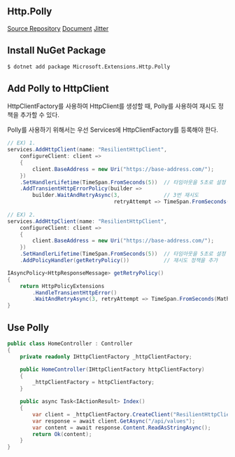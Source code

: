 Http.Polly
---
[Source Repository](https://github.com/dotnet/aspnetcore)
[Document](https://learn.microsoft.com/en-us/dotnet/architecture/microservices/implement-resilient-applications/implement-http-call-retries-exponential-backoff-polly)
[Jitter](https://github.com/App-vNext/Polly/wiki/Retry-with-jitter)
## Install NuGet  Package
```bash
$ dotnet add package Microsoft.Extensions.Http.Polly
```

## Add Polly to HttpClient
HttpClientFactory를 사용하여 HttpClient를 생성할 때, Polly를 사용하여 재시도 정책을 추가할 수 있다.

Polly를 사용하기 위해서는 우선 Services에 HttpClientFactory를 등록해야 한다.
```csharp
// EX) 1. 
services.AddHttpClient(name: "ResilientHttpClient",
    configureClient: client =>
    {
        client.BaseAddress = new Uri("https://base-address.com/");
    })
    .SetHandlerLifetime(TimeSpan.FromSeconds(5))  // 타임아웃을 5초로 설정 
    .AddTransientHttpErrorPolicy(builder => 
        builder.WaitAndRetryAsync(3,              // 3번 재시도
                                  retryAttempt => TimeSpan.FromSeconds(Math.Pow(2, retryAttempt)))) // 2의 제곱초마다 재시도
                                  
// EX) 2. 
services.AddHttpClient(name: "ResilientHttpClient",
    configureClient: client =>
    {
        client.BaseAddress = new Uri("https://base-address.com/");
    })
    .SetHandlerLifetime(TimeSpan.FromSeconds(5))  // 타임아웃을 5초로 설정 
    .AddPolicyHandler(getRetryPolicy())           // 재시도 정책을 추가

IAsyncPolicy<HttpResponseMessage> getRetryPolicy()
{
    return HttpPolicyExtensions
        .HandleTransientHttpError()
        .WaitAndRetryAsync(3, retryAttempt => TimeSpan.FromSeconds(Math.Pow(2, retryAttempt)));
}
```

## Use Polly
```csharp
public class HomeController : Controller
{
    private readonly IHttpClientFactory _httpClientFactory;

    public HomeController(IHttpClientFactory httpClientFactory)
    {
        _httpClientFactory = httpClientFactory;
    }

    public async Task<IActionResult> Index()
    {
        var client = _httpClientFactory.CreateClient("ResilientHttpClient");
        var response = await client.GetAsync("/api/values");
        var content = await response.Content.ReadAsStringAsync();
        return Ok(content);
    }
}
```

